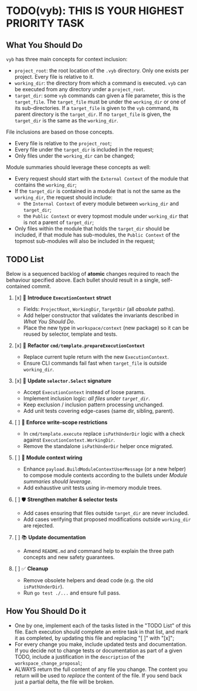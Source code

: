 # TODO(vyb): THIS IS YOUR HIGHEST PRIORITY TASK

## What You Should Do
`vyb` has three main concepts for context inclusion:

- `project_root`: the root location of the `.vyb` directory. Only one exists per project. Every file is relative to it.
- `working_dir`: the directory from which a command is executed. `vyb` can be executed from any directory under a `project_root`.
- `target_dir`: some `vyb` commands can given a file parameter, this is the `target_file`. The `target_file` must be under the `working_dir` or one of its sub-directories. If a `target_file` is given to the `vyb` command, its parent directory is the `target_dir`. If no `target_file` is given, the `target_dir` is the same as the `working_dir`.

File inclusions are based on those concepts.
- Every file is relative to the `project_root`;
- Every file under the `target_dir` is included in the request;
- Only files under the `working_dir` can be changed;

Module summaries should leverage these concepts as well:

- Every request should start with the `External Context` of the module that contains the `working_dir`;
- If the `target_dir` is contained in a module that is not the same as the `working_dir`, the request should include:
  -  the `Internal Context` of every module between `working_dir` and `target_dir`;
  - the `Public Context` or every topmost module under `working_dir` that is not a parent of `target_dir`;
- Only files within the module that holds the `target_dir` should be included, if that module has sub-modules, the `Public Context` of the topmost sub-modules will also be included in the request;

## TODO List

Below is a sequenced backlog of **atomic** changes required to reach the
behaviour specified above.  Each bullet should result in a single,
self-contained commit.

1. [x] 🔧 **Introduce `ExecutionContext` struct**
    - Fields: `ProjectRoot`, `WorkingDir`, `TargetDir` (all *absolute*
      paths).
    - Add helper constructor that validates the invariants described in
      *What You Should Do*.
    - Place the new type in `workspace/context` (new package) so it can
      be reused by selector, template and tests.

2. [x] 🧹 **Refactor `cmd/template.prepareExecutionContext`**
    - Replace current tuple return with the new `ExecutionContext`.
    - Ensure CLI commands fail fast when `target_file` is outside
      `working_dir`.

3. [x] 📁 **Update `selector.Select` signature**
    - Accept `ExecutionContext` instead of loose params.
    - Implement inclusion logic: *all files under `target_dir`*.
    - Keep exclusion / inclusion pattern processing unchanged.
    - Add unit tests covering edge-cases (same dir, sibling, parent).

4. [ ] 🚦 **Enforce write-scope restrictions**
    - In `cmd/template.execute` replace `isPathUnderDir` logic with a
      check against `ExecutionContext.WorkingDir`.
    - Remove the standalone `isPathUnderDir` helper once migrated.

5. [ ] 🧩 **Module context wiring**
    - Enhance `payload.BuildModuleContextUserMessage` (or a new helper)
      to compose module contexts according to the bullets under
      *Module summaries should leverage*.
    - Add exhaustive unit tests using in-memory module trees.

6. [ ] 🛡️ **Strengthen matcher & selector tests**
    - Add cases ensuring that files outside `target_dir` are never
      included.
    - Add cases verifying that proposed modifications outside
      `working_dir` are rejected.

7. [ ] 📚 **Update documentation**
    - Amend `README.md` and command help to explain the three path
      concepts and new safety guarantees.

8. [ ] ✅ **Cleanup**
    - Remove obsolete helpers and dead code (e.g. the old
      `isPathUnderDir`).
    - Run `go test ./...` and ensure full pass.

## How You Should Do it
- One by one, implement each of the tasks listed in the "TODO List" of this file. Each execution should complete an entire task in that list, and mark it as completed, by updating this file and replacing "[ ]" with "[x]";
- For every change you make, include updated tests and documentation. If you decide not to change tests or documentation as part of a given TODO, include a justification in the `description` of the `workspace_change_proposal`;
- ALWAYS return the full content of any file you change. The content you return will be used to *replace* the content of the file. If you send back just a partial delta, the file will be broken.
